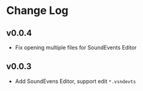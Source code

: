 # Change Log

## v0.0.4
- Fix opening multiple files for SoundEvents Editor

## v0.0.3
- Add SoundEvens Editor, support edit `*.vsndevts`